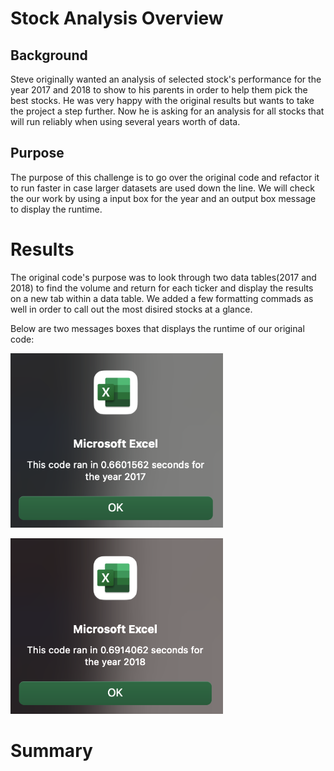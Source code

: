 # Stock Analysis Overview

<!-- the purpose and background are well defined -->

## Background

Steve originally wanted an analysis of selected stock's performance for the year 2017 and 2018 to show to his parents in order to help them pick the best stocks. He was very happy with the original results but wants to take the project a step further. Now he is asking for an analysis for all stocks that will run reliably when using several years worth of data.

## Purpose

The purpose of this challenge is to go over the original code and refactor it to run faster in case larger datasets are used down the line. We will check the our work by using a input box for the year and an output box message to display the runtime.

# Results

<!-- the analysis is well described with screenshots and code -->

The original code's purpose was to look through two data tables(2017 and 2018) to find the volume and return for each ticker and display the results on a new tab within a data table. We added a few formatting commads as well in order to call out the most disired stocks at a glance.

Below are two messages boxes that displays the runtime of our original code:

<img src="https://github.com/brown-rox20/stock-analysis/raw/main/Resources/VBA_Challenge_2017_OS.png" alt="VBA_Challenge_2017_OS.png"
width="340">

<img src="https://github.com/brown-rox20/stock-analysis/raw/main/Resources/VBA_Challenge_2018_OS.png" alt="VBA_Challenge_2018_OS.png"
width="340">

# Summary

<!-- there is a detailed statement on the advantages and disadvantages of refactoring code in general
there is a detailed statemnent on the advantages and disadvantages of the original and refactored VBA script --!>
